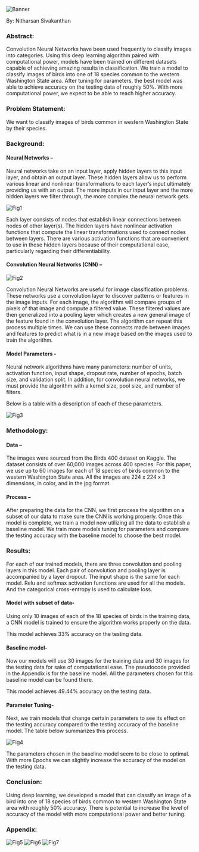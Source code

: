 ![Banner](https://raw.githubusercontent.com/nsivakanthan/nsivakanthan.github.io/master/images/boris-smokrovic-DPXytK8Z59Y-unsplash.jpg 'Banner')

By: Nitharsan Sivakanthan

### Abstract:

Convolution Neural Networks have been used frequently to classify images into categories.
Using this deep learning algorithm paired with computational power, models have been trained
on different datasets capable of achieving amazing results in classification. We train a model to
classify images of birds into one of 18 species common to the western Washington State area. <!--more-->
After tuning for parameters, the best model was able to achieve accuracy on the testing data of
roughly 50%. With more computational power, we expect to be able to reach higher accuracy.

### Problem Statement:

We want to classify images of birds common in western Washington State by their species.

### Background:

#### Neural Networks –

Neural networks take on an input layer, apply hidden layers to this input layer, and obtain an
output layer. These hidden layers allow us to perform various linear and nonlinear
transformations to each layer’s input ultimately providing us with an output. The more inputs in
our input layer and the more hidden layers we filter through, the more complex the neural
network gets.

![Fig1](https://raw.githubusercontent.com/nsivakanthan/ML-Research-Papers/main/Figures-Image-Classification-Birds/fig1.JPG#center 'Fig1')

Each layer consists of nodes that establish linear connections between nodes of other layer(s). The hidden layers have nonlinear activation functions that compute the linear transformations used to connect nodes between layers. There are various activation functions that are convenient to use in these hidden layers because of their computational ease, particularly regarding their differentiability. 

#### Convolution Neural Networks (CNN) –

![Fig2](https://raw.githubusercontent.com/nsivakanthan/ML-Research-Papers/main/Figures-Image-Classification-Birds/fig2.JPG#center 'Fig2')

Convolution Neural Networks are useful for image classification problems. These networks use
a convolution layer to discover patterns or features in the image inputs. For each image, the
algorithm will compare groups of pixels of that image and compute a filtered value. These
filtered values are then generalized into a pooling layer which creates a new general image of
the feature found in the convolution layer. The algorithm can repeat this process multiple
times. We can use these connects made between images and features to predict what is in a
new image based on the images used to train the algorithm.

#### Model Parameters -

Neural network algorithms have many parameters: number of units, activation function, input
shape, dropout rate, number of epochs, batch size, and validation split. In addition, for
convolution neural networks, we must provide the algorithm with a kernel size, pool size, and
number of filters.

Below is a table with a description of each of these parameters.

![Fig3](https://raw.githubusercontent.com/nsivakanthan/ML-Research-Papers/main/Figures-Image-Classification-Birds/fig3.JPG#center 'Fig3')

### Methodology:

#### Data –

The images were sourced from the Birds 400 dataset on Kaggle. The dataset consists of over 60,000 images across 400 species. For this paper, we use up to 60 images for each of 18 species of birds common to the western Washington State area. All the images are 224 x 224 x 3 dimensions, in color, and in the jpg format. 

#### Process – 

After preparing the data for the CNN, we first process the algorithm on a subset of our data to make sure the CNN is working properly. Once this model is complete, we train a model now utilizing all the data to establish a baseline model. We train more models tuning for parameters and compare the testing accuracy with the baseline model to choose the best model. 

### Results:

For each of our trained models, there are three convolution and pooling layers in this model. Each pair of convolution and pooling layer is accompanied by a layer dropout. The input shape is the same for each model. Relu and softmax activation functions are used for all the models. And the categorical cross-entropy is used to calculate loss. 

#### Model with subset of data-

Using only 10 images of each of the 18 species of birds in the training data, a CNN model is trained to ensure the algorithm works properly on the data.

This model achieves 33% accuracy on the testing data.

#### Baseline model-

Now our models will use 30 images for the training data and 30 images for the testing data for sake of computational ease. The pseudocode provided in the Appendix is for the baseline model. All the parameters chosen for this baseline model can be found there.

This model achieves 49.44% accuracy on the testing data.

#### Parameter Tuning-

Next, we train models that change certain parameters to see its effect on the testing accuracy compared to the testing accuracy of the baseline model. The table below summarizes this process.

![Fig4](https://raw.githubusercontent.com/nsivakanthan/ML-Research-Papers/main/Figures-Image-Classification-Birds/fig4.JPG#center 'Fig4')

The parameters chosen in the baseline model seem to be close to optimal. With more Epochs we can slightly increase the accuracy of the model on the testing data. 

### Conclusion:

Using deep learning, we developed a model that can classify an image of a bird into one of 18 species of birds common to western Washington State area with roughly 50% accuracy. There is potential to increase the level of accuracy of the model with more computational power and better tuning. 

### Appendix:

![Fig5](https://raw.githubusercontent.com/nsivakanthan/ML-Research-Papers/main/Figures-Image-Classification-Birds/fig5.JPG 'Fig5')
![Fig6](https://raw.githubusercontent.com/nsivakanthan/ML-Research-Papers/main/Figures-Image-Classification-Birds/fig6.JPG 'Fig6')
![Fig7](https://raw.githubusercontent.com/nsivakanthan/ML-Research-Papers/main/Figures-Image-Classification-Birds/fig7.JPG 'Fig7')
